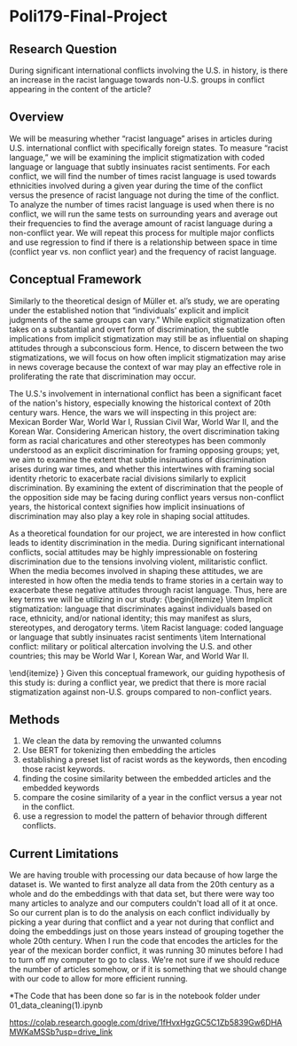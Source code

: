 # Poli179-Final-Project
## Research Question
During significant international conflicts involving the U.S. in history, is there an increase in the racist language towards non-U.S. groups in conflict appearing in the content of the article?
## Overview
We will be measuring whether “racist language” arises in articles during U.S. international conflict with specifically foreign states. To measure “racist language,” we will be examining the implicit stigmatization with coded language or language that subtly insinuates racist sentiments. For each conflict, we will find the number of times racist language is used towards ethnicities involved during a given year during the time of the conflict versus the presence of racist language not during the time of the conflict. To analyze the number of times racist language is used when there is no conflict, we will run the same tests on surrounding years and average out their frequencies to find the average amount of racist language during a non-conflict year. We will repeat this process for multiple major conflicts and use regression to find if there is a relationship between space in time (conflict year vs. non conflict year) and the frequency of racist language.

## Conceptual Framework 
Similarly to the theoretical design of Müller et. al’s study, we are operating under the established notion that “individuals’ explicit and implicit judgments of the same groups can vary.” 
While explicit stigmatization often takes on a substantial and overt form of discrimination, the subtle implications from implicit stigmatization may still be as influential on shaping attitudes through a subconscious form. Hence, to discern between the two stigmatizations, we will focus on how often implicit stigmatization may arise in news coverage because the context of war may play an effective role in proliferating the rate that discrimination may occur.  

The U.S.'s involvement in international conflict has been a significant facet of the nation's history, especially knowing the historical context of 20th century wars. Hence, the wars we will inspecting in this project are: Mexican Border War, World War I, Russian Civil War, World War II, and the Korean War. Considering American history, the overt discrimination taking form as racial charicatures and other stereotypes has been commonly understood as an explicit discrimination for framing opposing groups; yet, we aim to examine the extent that subtle insinuations of discrimination arises during war times, and whether this intertwines with framing social identity rhetoric to exacerbate racial divisions similarly to explicit discrimination. By examining the extent of discrimination that the people of the opposition side may be facing during conflict years versus non-conflict years, the historical context signifies how implicit insinuations of discrimination may also play a key role in shaping social attitudes. 

As a theoretical foundation for our project, we are interested in how conflict leads to identity discrimination in the media. During significant international conflicts, social attitudes may be highly impressionable on fostering discrimination due to the tensions involving violent, militaristic conflict. When the media becomes involved in shaping these attitudes, we are interested in how often the media tends to frame stories in a certain way to exacerbate these negative attitudes through racist language. Thus, here are key terms we will be utilizing in our study:
{\begin{itemize}
     \item Implicit stigmatization: language that discriminates against individuals based on race, ethnicity, and/or national identity; this may manifest as slurs, stereotypes, and derogatory terms. 
    \item Racist language: coded language or language that subtly insinuates racist sentiments
    \item International conflict: military or political altercation involving the U.S. and other countries; this may be World War I, Korean War, and World War II. 

\end{itemize} 
}
Given this conceptual framework, our guiding hypothesis of this study is: during a conflict year, we predict that there is more racial stigmatization against non-U.S. groups compared to non-conflict years. 
## Methods
1. We clean the data by removing the unwanted columns
2. Use BERT for tokenizing then embedding the articles
3. establishing a preset list of racist words as the keywords, then encoding those racist keywords.
4. finding the cosine similarity between the embedded articles and the embedded keywords
5. compare the cosine similarity of a year in the conflict versus a year not in the conflict.
6. use a regression to model the pattern of behavior through different conflicts.
## Current Limitations
We are having trouble with processing our data because of how large the dataset is. We wanted to first analyze all data from the 20th century as a whole and do the embeddings with that data set, but there were way too many articles to analyze and our computers couldn't load all of it at once. So our current plan is to do the analysis on each conflict individually by picking a year during that conflict and a year not during that conflict and doing the embeddings just on those years instead of grouping together the whole 20th century. When I run the code that encodes the articles for the year of the mexican border conflict, it was running 30 minutes before I had to turn off my computer to go to class. We're not sure if we should reduce the number of articles somehow, or if it is something that we should change with our code to allow for more efficient running.

*The Code that has been done so far is in the notebook folder under 01_data_cleaning(1).ipynb

https://colab.research.google.com/drive/1fHvxHgzGC5C1Zb5839Gw6DHAMWKaMSSb?usp=drive_link
